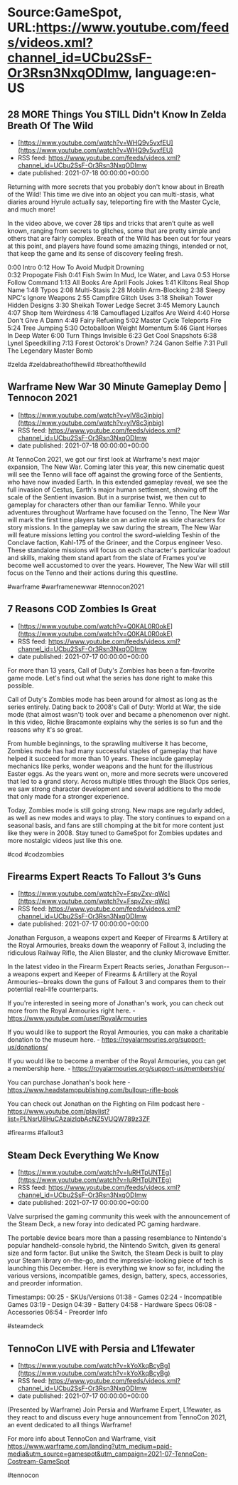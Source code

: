 # Source:GameSpot, URL:https://www.youtube.com/feeds/videos.xml?channel_id=UCbu2SsF-Or3Rsn3NxqODImw, language:en-US

## 28 MORE Things You STILL Didn't Know In Zelda Breath Of The Wild
 - [https://www.youtube.com/watch?v=WHQ9v5vxfEU](https://www.youtube.com/watch?v=WHQ9v5vxfEU)
 - RSS feed: https://www.youtube.com/feeds/videos.xml?channel_id=UCbu2SsF-Or3Rsn3NxqODImw
 - date published: 2021-07-18 00:00:00+00:00

Returning with more secrets that you probably don't know about in Breath of the Wild! This time we dive into an object you can multi-stasis, what diaries around Hyrule actually say, teleporting fire with the Master Cycle, and much more!

In the video above, we cover 28 tips and tricks that aren’t quite as well known, ranging from secrets to glitches, some that are pretty simple and others that are fairly complex. Breath of the Wild has been out for four years at this point, and players have found some amazing things, intended or not, that keep the game and its sense of discovery feeling fresh.

0:00 Intro
0:12 How To Avoid Mudpit Drowning   
0:32 Propogate Fish
0:41 Fish Swim In Mud, Ice Water, and Lava
0:53 Horse Follow Command
1:13 All Books Are April Fools Jokes
1:41 Kiltons Real Shop Name
1:48 Typos
2:08 Multi-Stasis
2:28 Moblin Arm-Blocking
2:38 Sleepy NPC's Ignore Weapons
2:55 Campfire Glitch Uses
3:18 Sheikah Tower Hidden Designs
3:30 Sheikah Tower Ledge Secret
3:45 Memory Launch
4:07 Shop Item Weirdness
4:18 Camouflaged Lizalfos Are Weird
4:40 Horse Don't Give A Damn
4:49 Fairy Refueling
5:02 Master Cycle Teleports Fire
5:24 Tree Jumping
5:30 Octoballoon Weight Momentum
5:46 Giant Horses In Deep Water
6:00 Turn Things Invisible
6:23 Get Cool Snapshots
6:38 Lynel Speedkilling
7:13 Forest Octorok's Drown?
7:24 Ganon Selfie
7:31 Pull The Legendary Master Bomb

#zelda #zeldabreathofthewild #breathofthewild

## Warframe New War 30 Minute Gameplay Demo | Tennocon 2021
 - [https://www.youtube.com/watch?v=ylV8c3jnbig](https://www.youtube.com/watch?v=ylV8c3jnbig)
 - RSS feed: https://www.youtube.com/feeds/videos.xml?channel_id=UCbu2SsF-Or3Rsn3NxqODImw
 - date published: 2021-07-18 00:00:00+00:00

At TennoCon 2021, we got our first look at Warframe's next major expansion, The New War. Coming later this year, this new cinematic quest will see the Tenno will face off against the growing force of the Sentients, who have now invaded Earth.
In this extended gameplay reveal, we see the full invasion of Cestus, Earth's major human settlement, showing off the scale of the Sentient invasion.  But in a surprise twist, we then cut to gameplay for characters other than our familiar Tenno. While your adventures throughout Warframe have focused on the Tenno, The New War will mark the first time players take on an active role as side characters for story missions. In the gameplay we saw during the stream, The New War will feature missions letting you control the sword-wielding Teshin of the Conclave faction, Kahl-175 of the Grineer, and the Corpus engineer Veso. These standalone missions will focus on each character's particular loadout and skills, making them stand apart from the slate of Frames you've become well accustomed to over the years. However, The New War will still focus on the Tenno and their actions during this questline.

#warframe #warframenewwar #tennocon2021

## 7 Reasons COD Zombies Is Great
 - [https://www.youtube.com/watch?v=Q0KAL0R0okE](https://www.youtube.com/watch?v=Q0KAL0R0okE)
 - RSS feed: https://www.youtube.com/feeds/videos.xml?channel_id=UCbu2SsF-Or3Rsn3NxqODImw
 - date published: 2021-07-17 00:00:00+00:00

For more than 13 years, Call of Duty's Zombies has been a fan-favorite game mode. Let's find out what the series has done right to make this possible.

Call of Duty's Zombies mode has been around for almost as long as the series entirely. Dating back to 2008's Call of Duty: World at War, the side mode (that almost wasn't) took over and became a phenomenon over night.  In this video, Richie Bracamonte explains why the series is so fun and the reasons why it's so great.

From humble beginnings, to the sprawling multiverse it has become, Zombies mode has had many successful staples of gameplay that have helped it succeed for more than 10 years. These include gameplay mechanics like perks, wonder weapons and the hunt for the illustrious Easter eggs. As the years went on, more and more secrets were uncovered that led to a grand story. Across multiple titles through the Black Ops series, we saw strong character development and several additions to the mode that only made for a stronger experience.

Today, Zombies mode is still going strong. New maps are regularly added, as well as new modes and ways to play. The story continues to expand on a seasonal basis, and fans are still chomping at the bit for more content just like they were in 2008. Stay tuned to GameSpot for Zombies updates and more nostalgic videos just like this one.

#cod #codzombies

## Firearms Expert Reacts To Fallout 3’s Guns
 - [https://www.youtube.com/watch?v=FspvZxv-qWc](https://www.youtube.com/watch?v=FspvZxv-qWc)
 - RSS feed: https://www.youtube.com/feeds/videos.xml?channel_id=UCbu2SsF-Or3Rsn3NxqODImw
 - date published: 2021-07-17 00:00:00+00:00

Jonathan Ferguson, a weapons expert and Keeper of Firearms & Artillery at the Royal Armouries, breaks down the weaponry of Fallout 3, including the ridiculous Railway Rifle, the Alien Blaster, and the clunky Microwave Emitter.

In the latest video in the Firearm Expert Reacts series, Jonathan Ferguson--a weapons expert and Keeper of Firearms & Artillery at the Royal Armouries--breaks down the guns of Fallout 3 and compares them to their potential real-life counterparts.

If you're interested in seeing more of Jonathan's work, you can check out more from the Royal Armouries right here. - https://www.youtube.com/user/RoyalArmouries

If you would like to support the Royal Armouries, you can make a charitable donation to the museum here. - https://royalarmouries.org/support-us/donations/

If you would like to become a member of the Royal Armouries, you can get a membership here. - https://royalarmouries.org/support-us/membership/

You can purchase Jonathan's book here - https://www.headstamppublishing.com/bullpup-rifle-book

You can check out Jonathan on the Fighting on Film podcast here - https://www.youtube.com/playlist?list=PLNsrU8HuCAzaizIqbAcNZ5VUQW789z3ZF

#firearms #fallout3

## Steam Deck Everything We Know
 - [https://www.youtube.com/watch?v=luRHTpUNTEg](https://www.youtube.com/watch?v=luRHTpUNTEg)
 - RSS feed: https://www.youtube.com/feeds/videos.xml?channel_id=UCbu2SsF-Or3Rsn3NxqODImw
 - date published: 2021-07-17 00:00:00+00:00

Valve surprised the gaming community this week with the announcement of the Steam Deck, a new foray into dedicated PC gaming hardware.

The portable device bears more than a passing resemblance to Nintendo's popular handheld-console hybrid, the Nintendo Switch, given its general size and form factor. But unlike the Switch, the Steam Deck is built to play your Steam library on-the-go, and the impressive-looking piece of tech is launching this December. Here is everything we know so far, including the various versions, incompatible games, design, battery, specs, accessories, and preorder information. 

Timestamps:
00:25 - SKUs/Versions
01:38 - Games 
02:24 - Incompatible Games
03:19 - Design
04:39 - Battery
04:58 - Hardware Specs
06:08 - Accessories
06:54 - Preorder Info

#steamdeck

## TennoCon LIVE with Persia and L1fewater
 - [https://www.youtube.com/watch?v=kYoXkqBcyBg](https://www.youtube.com/watch?v=kYoXkqBcyBg)
 - RSS feed: https://www.youtube.com/feeds/videos.xml?channel_id=UCbu2SsF-Or3Rsn3NxqODImw
 - date published: 2021-07-17 00:00:00+00:00

(Presented by Warframe) Join Persia and Warframe Expert, L1fewater, as they react to and discuss every huge announcement from TennoCon 2021, an event dedicated to all things Warframe!

For more info about TennoCon and Warframe, visit https://www.warframe.com/landing?utm_medium=paid-media&utm_source=gamespot&utm_campaign=2021-07-TennoCon-Costream-GameSpot

#tennocon

